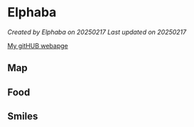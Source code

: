 # Elphaba


*Created by Elphaba on 20250217 Last updated on 20250217*

[My gitHUB webapge](https://venteng.github.io) 


## Map

## Food


## Smiles 

